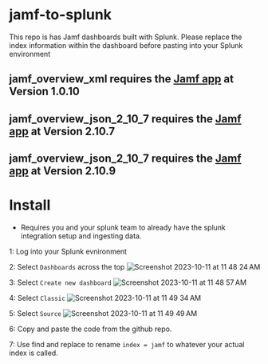 # jamf-to-splunk
This repo is has Jamf dashboards built with Splunk. Please replace the index information within the dashboard before pasting into your Splunk environment


## jamf_overview_xml requires the [Jamf app](https://splunkbase.splunk.com/app/4729/) at Version 1.0.10

## jamf_overview_json_2_10_7 requires the [Jamf app](https://splunkbase.splunk.com/app/4729/) at Version 2.10.7

## jamf_overview_json_2_10_7 requires the [Jamf app](https://splunkbase.splunk.com/app/4729/) at Version 2.10.9


# Install
- Requires you and your splunk team to already have the splunk integration setup and ingesting data.

1: Log into your Splunk evnironment

2: Select `Dashboards` across the top
![Screenshot 2023-10-11 at 11 48 24 AM](https://github.com/SarkisFesliyan/jamf-to-splunk/assets/65836961/ba8565fb-f30c-4c8a-b2be-1fba73f05156)

3: Select `Create new dashboard` 
![Screenshot 2023-10-11 at 11 48 57 AM](https://github.com/SarkisFesliyan/jamf-to-splunk/assets/65836961/3f53673c-2e10-4b22-a77a-cac6c1cb481d)

4: Select `Classic`
![Screenshot 2023-10-11 at 11 49 34 AM](https://github.com/SarkisFesliyan/jamf-to-splunk/assets/65836961/ed08b31e-5ea5-4015-867e-0fd8591f50ec)

5: Select `Source`
![Screenshot 2023-10-11 at 11 49 49 AM](https://github.com/SarkisFesliyan/jamf-to-splunk/assets/65836961/1ef5d481-2d15-4c6c-af86-86fde01b4f42)

6: Copy and paste the code from the github repo.

7: Use find and replace to rename `index = jamf` to whatever your actual index is called.
